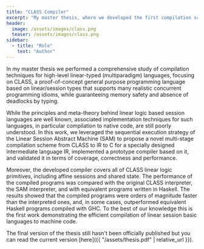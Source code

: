 ```yaml
---
title: "CLASS Compiler"
excerpt: "My master thesis, where we developed the first compilation scheme for a session-based linear language."
header:
  image: /assets/images/class.png
  teaser: /assets/images/class.png
sidebar:
  - title: "Role"
    text: "Author"
---
```


In my master thesis we performed a comprehensive study of compilation techniques for high-level linear-typed (multiparadigm) languages, focusing on CLASS, a proof-of-concept general purpose programming language based on linear/session types that supports many realistic concurrent programming idioms, while guaranteeing memory safety and absence of deadlocks by typing.

While the principles and meta-theory behind linear logic based session languages are well known, associated implementation techniques for such languages, in particular compilation to native code, are still poorly understood. In this work, we leveraged the sequential execution strategy of the Linear Session Abstract Machine (SAM) to propose a novel multi-stage compilation scheme from CLASS to IR to C for a specially designed intermediate language IR, implemented a prototype compiler based on it, and validated it in terms of coverage, correctness and performance.

Moreover, the developed compiler covers all of CLASS linear logic primitives, including affine sessions and shared state. The performance of the compiled programs was compared with the original CLASS interpreter, the SAM interpreter, and with equivalent programs written in Haskell. The results showed that the compiled programs were orders of magnitude faster than the interpreted ones, and, in some cases, outperformed equivalent Haskell programs compiled with GHC. To the best of our knowledge this is the first work demonstrating the efficient compilation of linear session basic languages to machine code.

The final version of the thesis still hasn't been officially published but you can read the current version [here]({{ "/assets/thesis.pdf" | relative_url }}).
